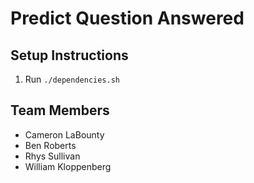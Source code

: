 # Predict Question Answered

## Setup Instructions
1. Run `./dependencies.sh`

## Team Members
- Cameron LaBounty
- Ben Roberts
- Rhys Sullivan
- William Kloppenberg